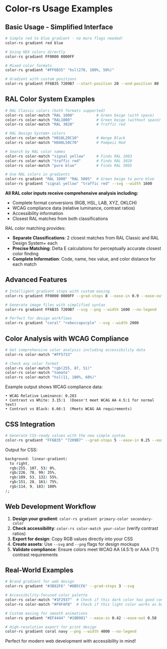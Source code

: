 # Color-rs Usage Examples

## Basic Usage - Simplified Interface

```bash
# Simple red to blue gradient - no more flags needed!
color-rs gradient red blue

# Using HEX colors directly
color-rs gradient FF0000 0000FF

# Mixed color formats
color-rs gradient "#FF6B35" "hsl(270, 100%, 50%)"

# Gradient with custom positions
color-rs gradient FF6B35 7209B7 --start-position 20 --end-position 80
```

## RAL Color System Examples

```bash
# RAL Classic colors (both formats supported)
color-rs color-match "RAL 1000"          # Green beige (with space)
color-rs color-match "RAL1000"           # Green beige (without space)
color-rs color-match "RAL 3020"          # Traffic red

# RAL Design System+ colors
color-rs color-match "H010L20C10"        # Wenge Black
color-rs color-match "H040L50C70"        # Pompeii Red

# Search by RAL color names
color-rs color-match "signal yellow"     # Finds RAL 1003
color-rs color-match "traffic red"       # Finds RAL 3020
color-rs color-match "pure blue"         # Finds RAL 5005

# Use RAL colors in gradients
color-rs gradient "RAL 1000" "RAL 5005"  # Green beige to pure blue
color-rs gradient "signal yellow" "traffic red" --svg --width 1600
```

**All RAL color inputs receive comprehensive analysis including:**
- Complete format conversions (RGB, HSL, LAB, XYZ, OKLCH)
- WCAG compliance data (relative luminance, contrast ratios)
- Accessibility information
- Closest RAL matches from both classifications

RAL color matching provides:
- **Separate Classifications**: 2 closest matches from RAL Classic and RAL Design System+ each
- **Precise Matching**: Delta E calculations for perceptually accurate closest color finding
- **Complete Information**: Code, name, hex value, and color distance for each match

## Advanced Features

```bash
# Intelligent gradient stops with custom easing
color-rs gradient FF0000 0000FF --grad-stops 8 --ease-in 0.9 --ease-out 0.1

# Generate image files with simplified syntax
color-rs gradient FF6B35 7209B7 --svg --png --width 1600 --no-legend

# Perfect for design workflows
color-rs gradient "coral" "rebeccapurple" --svg --width 2000
```

## Color Analysis with WCAG Compliance

```bash
# Get comprehensive color analysis including accessibility data
color-rs color-match "#FF5733"

# Check any color format
color-rs color-match "rgb(255, 87, 51)"
color-rs color-match "tomato"
color-rs color-match "hsl(11, 100%, 60%)"
```

Example output shows WCAG compliance data:
```
• WCAG Relative Luminance: 0.283
• Contrast vs White: 3.15:1  (Doesn't meet WCAG AA 4.5:1 for normal text)
• Contrast vs Black: 6.66:1  (Meets WCAG AA requirements)
```

## CSS Integration

```bash
# Generate CSS-ready values with the new simple syntax
color-rs gradient "FF6B35" "7209B7" --grad-stops 5 --ease-in 0.25 --ease-out 0.75
```

Output for CSS:
```css
background: linear-gradient(
  to right,
  rgb(255, 107, 53) 0%,
  rgb(226, 78, 99) 35%,
  rgb(189, 53, 132) 55%,
  rgb(151, 28, 161) 75%,
  rgb(114, 9, 183) 100%
);
```

## Web Development Workflow

1. **Design your gradient**: `color-rs gradient primary-color secondary-color`
2. **Check accessibility**: `color-rs color-match your-color` (verify contrast ratios)
3. **Export for design**: Copy RGB values directly into your CSS
4. **Create assets**: Use `--svg` and `--png` flags for design mockups
5. **Validate compliance**: Ensure colors meet WCAG AA (4.5:1) or AAA (7:1) contrast requirements

## Real-World Examples

```bash
# Brand gradient for web design
color-rs gradient "#3B82F6" "#8B5CF6" --grad-stops 3 --svg

# Accessibility-focused color palette
color-rs color-match "#1F2937"  # Check if this dark color has good contrast
color-rs color-match "#F9FAFB"  # Check if this light color works as background

# Custom easing for smooth animations
color-rs gradient "#EF4444" "#10B981" --ease-in 0.42 --ease-out 0.58

# High-resolution export for print design
color-rs gradient coral navy --png --width 4000 --no-legend
```

Perfect for modern web development with accessibility in mind!
